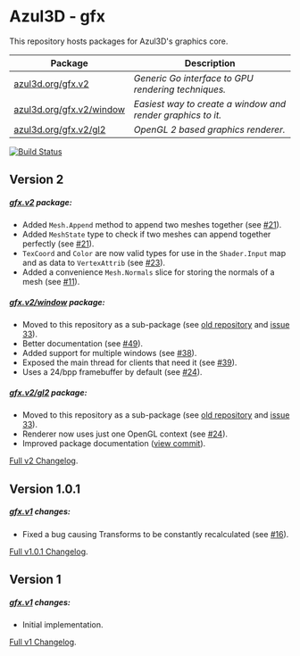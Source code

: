 # Azul3D - gfx

This repository hosts packages for Azul3D's graphics core.

| Package | Description |
|---------|-------------|
| [azul3d.org/gfx.v2](https://azul3d.org/gfx.v2) | *Generic Go interface to GPU rendering techniques.* |
| [azul3d.org/gfx.v2/window](https://azul3d.org/gfx.v2/window) | *Easiest way to create a window and render graphics to it.* |
| [azul3d.org/gfx.v2/gl2](https://azul3d.org/gfx.v2/gl2) | *OpenGL 2 based graphics renderer.* |

[![Build Status](https://travis-ci.org/azul3d/gfx.svg?branch=master)](https://travis-ci.org/azul3d/gfx)

## Version 2

##### [gfx.v2](https://azul3d.org/gfx.v2) package:

* Added `Mesh.Append` method to append two meshes together (see [#21](https://github.com/azul3d/gfx/issues/21)).
* Added `MeshState` type to check if two meshes can append together perfectly (see [#21](https://github.com/azul3d/gfx/issues/21)).
* `TexCoord` and `Color` are now valid types for use in the `Shader.Input` map and as data to `VertexAttrib` (see [#23](https://github.com/azul3d/gfx/issues/23)).
* Added a convenience `Mesh.Normals` slice for storing the normals of a mesh (see [#11](https://github.com/azul3d/gfx/issues/11)).

##### [gfx.v2/window](https://azul3d.org/gfx.v2/window) package:

* Moved to this repository as a sub-package (see [old repository](https://github.com/azul3d/gfx-window) and [issue 33](https://github.com/azul3d/issues/issues/33)).
* Better documentation (see [#49](https://github.com/azul3d/gfx/pull/49)).
* Added support for multiple windows (see [#38](https://github.com/azul3d/gfx/issues/38)).
* Exposed the main thread for clients that need it (see [#39](https://github.com/azul3d/gfx/issues/39)).
* Uses a 24/bpp framebuffer by default (see [#24](https://github.com/azul3d/gfx/issues/41)).

##### [gfx.v2/gl2](https://azul3d.org/gfx.v2/gl2) package:

* Moved to this repository as a sub-package (see [old repository](https://github.com/azul3d/gfx-gl2) and [issue 33](https://github.com/azul3d/issues/issues/33)).
* Renderer now uses just one OpenGL context (see [#24](https://github.com/azul3d/gfx/issues/24)).
* Improved package documentation ([view commit](https://github.com/azul3d/gfx-gl2/commit/493f72dbb36547e394f2d4995ee7d74dbf7b86d4)).

[Full v2 Changelog](https://github.com/azul3d/gfx/compare/v1.0.1...v2).

## Version 1.0.1

##### [gfx.v1](https://azul3d.org/gfx.v1) changes:

* Fixed a bug causing Transforms to be constantly recalculated (see [#16](https://github.com/azul3d/gfx/issues/16)).

[Full v1.0.1 Changelog](https://github.com/azul3d/gfx/compare/v1...v1.0.1).

## Version 1

##### [gfx.v1](https://azul3d.org/gfx.v1) changes:

* Initial implementation.

[Full v1 Changelog](https://github.com/azul3d/gfx/compare/24fcb440482034e45fba7fcbdd21fa9a7abbe6e6...v1).
